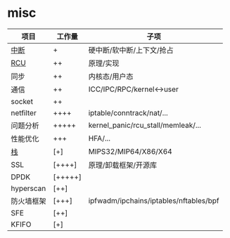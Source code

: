 # misc

| 项目 | 工作量 | 子项 |
| ----  | ----  | ----  |
| [中断](https://github.com/wangqiang5417/misc/blob/main/%E4%B8%AD%E6%96%AD.md) | + | 硬中断/软中断/上下文/抢占 |
| [RCU](https://github.com/wangqiang5417/misc/blob/main/RCU.md) | ++ | 原理/实现 |
| 同步 | ++ | 内核态/用户态 |
| 通信 | ++ | ICC/IPC/RPC/kernel<->user |
| socket | ++ |  |
| netfilter | ++++ | iptable/conntrack/nat/... |
| 问题分析 | +++++ | kernel_panic/rcu_stall/memleak/... |
| 性能优化 | +++ | HFA/... |
| [栈](https://github.com/wangqiang5417/misc/blob/main/%E6%A0%88.md) | [+] | MIPS32/MIP64/X86/X64 |
| SSL | [++++] | 原理/卸载框架/开源库 |
| DPDK | [+++++] |  |
| hyperscan | [++]  |
| 防火墙框架 | [+++] | ipfwadm/ipchains/iptables/nftables/bpf |
| SFE | [++] |  |
| KFIFO | [+] |  |
